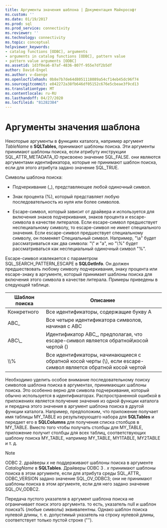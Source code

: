 ```yaml
---
title: Аргументы значения шаблона | Документация Майкрософт
ms.custom: ''
ms.date: 01/19/2017
ms.prod: sql
ms.prod_service: connectivity
ms.reviewer: ''
ms.technology: connectivity
ms.topic: conceptual
helpviewer_keywords:
- catalog functions [ODBC], arguments
- arguments in catalog functions [ODBC], pattern value
- pattern value arguments [ODBC]
ms.assetid: 1d3f0ea6-87af-4836-807f-955e7df2b5df
author: David-Engel
ms.author: v-daenge
ms.openlocfilehash: 0b8e7b7de64d8051118089a54cf14eb45dc96f74
ms.sourcegitcommit: e042272a38fb646df05152c676e5cbeae3f9cd13
ms.translationtype: MT
ms.contentlocale: ru-RU
ms.lasthandoff: 04/27/2020
ms.locfileid: "81282384"
---
```

# <a name="pattern-value-arguments"></a>Аргументы значения шаблона
Некоторые аргументы в функциях каталога, например аргумент *TableName* в **SQLTables**, принимают шаблоны поиска. Эти аргументы принимают шаблоны поиска, если атрибуту инструкции SQL_ATTR_METADATA_ID присвоено значение SQL_FALSE. они являются аргументами идентификатора, которые не принимают шаблон поиска, если для этого атрибута задано значение SQL_TRUE.  
  
 Символы шаблона поиска:  
  
-   Подчеркивание (_), представляющее любой одиночный символ.  
  
-   Знак процента (%), который представляет любую последовательность из нуля или более символов.  
  
-   Escape-символ, который зависит от драйвера и используется для включения знаков подчеркивания, знаков процента и escape-символа в качестве литералов. Если escape-символ предшествует неспециальному символу, то escape-символ не имеет специального значения. Если escape-символ предшествует специальному символу, он поменяет Специальный символ. Например, "\a" будет рассматриваться как два символа: "\\" и "a", но "\\%" будет рассматриваться как неспециальный одиночный символ "%".  
  
 Escape-символ извлекается с параметром SQL_SEARCH_PATTERN_ESCAPE в **SQLGetInfo**. Он должен предшествовать любому символу подчеркивания, знаку процента или escape-знаку в аргументе, который принимает шаблоны поиска для включения этого символа в качестве литерала. Примеры приведены в следующей таблице.  
  
|Шаблон поиска|Описание|  
|--------------------|-----------------|  
|Конкретного|Все идентификаторы, содержащие букву A|  
|ABC_|Все четыре идентификатора символов, начиная с ABC|  
|ABC\\_|Идентификатор ABC_, предполагая, что escape-символ является обратной\\косой чертой ()|  
|\\\\%|Все идентификаторы, начинающиеся с обратной косой черты (\\), если escape-символ является обратной косой чертой|  
  
 Необходимо уделить особое внимание последовательному поиску символов шаблона поиска в аргументах, принимающих шаблоны поиска. Это особенно верно для символа подчеркивания, который обычно используется в идентификаторах. Распространенной ошибкой в приложениях является получение значения из одной функции каталога и передача этого значения в аргумент шаблона поиска в другой функции каталога. Например, предположим, что приложение получает имя таблицы MY_TABLE из результирующего набора для **SQLTables** и передает его в **SQLColumns** для получения списка столбцов в MY_TABLE. Вместо того чтобы получать столбцы для MY_TABLE, приложение получит столбцы для всех таблиц, соответствующих шаблону поиска MY_TABLE, например MY_TABLE, MY1TABLE, MY2TABLE и т. д.  
  
> [!NOTE]
>  ODBC 2. драйверы *x* не поддерживают шаблоны поиска в аргументе *CatalogName* в **SQLTables**. Драйверы ODBC 3 *. x* принимают шаблоны поиска в этом аргументе, если для атрибута среды SQL_ATTR_ ODBC_VERSION задано значение SQL_OV_ODBC3; они не принимают шаблоны поиска в этом аргументе, если для него задано значение SQL_OV_ODBC2.  
  
 Передача пустого указателя в аргумент шаблона поиска не ограничивает поиск этого аргумента. то есть, указатель null и шаблон поиска% (любые символы) эквивалентны. Однако шаблон поиска нулевой длины, т. е. допустимый указатель на строку нулевой длины, соответствует только пустой строке ("").
